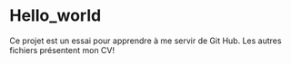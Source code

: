 # Hello_world
Ce projet est un essai pour apprendre à me servir de Git Hub.
Les autres fichiers présentent mon CV!
